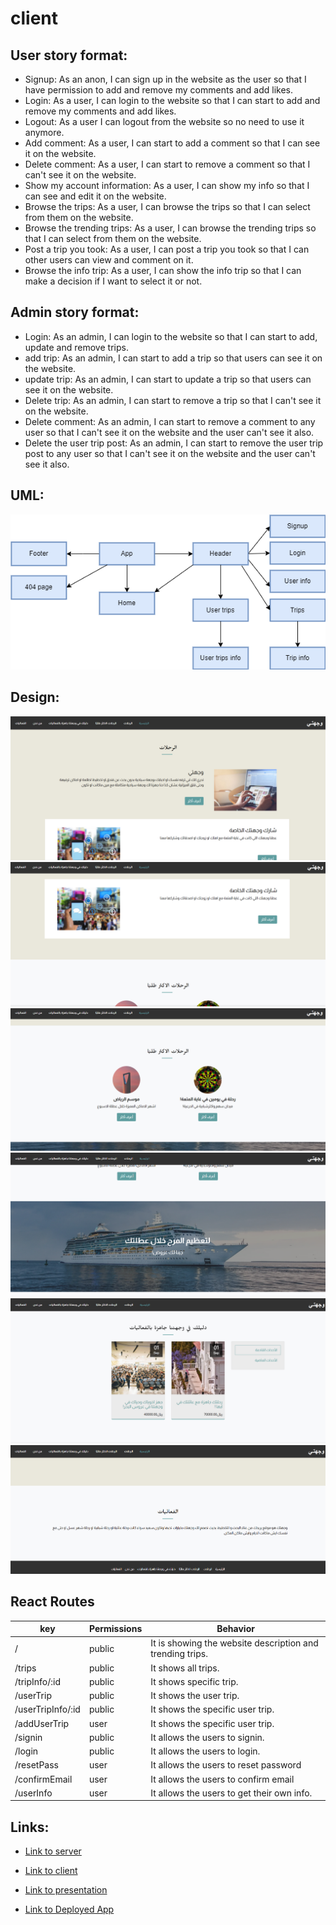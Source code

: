 # client

## User story format:

- Signup: As an anon, I can sign up in the website as the user so that I have permission to add and remove my comments and add likes.
- Login: As a user, I can login to the website so that I can start to add and remove my comments and add likes.
- Logout: As a user I can logout from the website so no need to use it anymore.
- Add comment: As a user, I can start to add a comment so that I can see it on the website.
- Delete comment: As a user, I can start to remove a comment so that I can't see it on the website.
- Show my account information: As a user, I can show my info so that I can see and edit it on the website.
- Browse the trips: As a user, I can browse the trips so that I can select from them on the website.
- Browse the trending trips: As a user, I can browse the trending trips so that I can select from them on the website.
- Post a trip you took: As a user, I can post a trip you took so that I can other users can view and comment on it.
- Browse the info trip: As a user, I can show the info trip so that I can make a decision if I want to select it or not.

## Admin story format:

- Login: As an admin, I can login to the website so that I can start to add, update and remove trips.
- add trip: As an admin, I can start to add a trip so that users can see it on the website.
- update trip: As an admin, I can start to update a trip so that users can see it on the website.
- Delete trip: As an admin, I can start to remove a trip so that I can't see it on the website.
- Delete comment: As an admin, I can start to remove a comment to any user so that I can't see it on the website and the user can't see it also.
- Delete the user trip post: As an admin, I can start to remove the user trip post to any user so that I can't see it on the website and the user can't see it also.

## UML:

![Untitled%20Diagram.drawio img](https://github.com/noorah15/client/blob/main/Untitled%20Diagram.drawio.png)

## Design:

![image img](https://github.com/MP-Project-Noorah/client/blob/main/images/image.png)
![image2 img](https://github.com/MP-Project-Noorah/client/blob/main/images/image2.png)
![image3 img](https://github.com/MP-Project-Noorah/client/blob/main/images/image3.png)
![image4 img](https://github.com/MP-Project-Noorah/client/blob/main/images/image4.png)
![image5 img](https://github.com/MP-Project-Noorah/client/blob/main/images/image5.png)
![image6 img](https://github.com/MP-Project-Noorah/client/blob/main/images/image6.png)

## React Routes

| key               | Permissions | Behavior                                                  |
| ----------------- | ----------- | --------------------------------------------------------- |
| /                 | public      | It is showing the website description and trending trips. |
| /trips            | public      | It shows all trips.                                       |
| /tripInfo/:id     | public      | It shows specific trip.                                   |
| /userTrip         | public      | It shows the user trip.                                   |
| /userTripInfo/:id | public      | It shows the specific user trip.                          |
| /addUserTrip      | user        | It shows the specific user trip.                          |
| /signin           | public      | It allows the users to signin.                            |
| /login            | public      | It allows the users to login.                             |
| /resetPass        | user        | It allows the users to reset password                     |
| /confirmEmail     | user        | It allows the users to confirm email                      |
| /userInfo         | user        | It allows the users to get their own info.                |

## Links:

- [Link to server](https://github.com/MP-Project-Noorah/server)

- [Link to client](https://github.com/MP-Project-Noorah/client)

- [Link to presentation](https://www.google.com)

- [Link to Deployed App](https://www.google.com)
